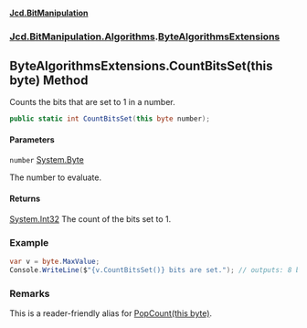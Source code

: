 #### [Jcd.BitManipulation](index 'index')
### [Jcd.BitManipulation.Algorithms](Jcd.BitManipulation.Algorithms 'Jcd.BitManipulation.Algorithms').[ByteAlgorithmsExtensions](Jcd.BitManipulation.Algorithms.ByteAlgorithmsExtensions 'Jcd.BitManipulation.Algorithms.ByteAlgorithmsExtensions')

## ByteAlgorithmsExtensions.CountBitsSet(this byte) Method

Counts the bits that are set to 1 in a number.

```csharp
public static int CountBitsSet(this byte number);
```
#### Parameters

<a name='Jcd.BitManipulation.Algorithms.ByteAlgorithmsExtensions.CountBitsSet(thisbyte).number'></a>

`number` [System.Byte](https://docs.microsoft.com/en-us/dotnet/api/System.Byte 'System.Byte')

The number to evaluate.

#### Returns
[System.Int32](https://docs.microsoft.com/en-us/dotnet/api/System.Int32 'System.Int32')
The count of the bits set to 1.

### Example

```csharp
var v = byte.MaxValue;
Console.WriteLine($"{v.CountBitsSet()} bits are set."); // outputs: 8 bits are set.
```

### Remarks
This is a reader-friendly alias for [PopCount(this byte)](Jcd.BitManipulation.Algorithms.ByteAlgorithmsExtensions.PopCount(thisbyte) 'Jcd.BitManipulation.Algorithms.ByteAlgorithmsExtensions.PopCount(this byte)').